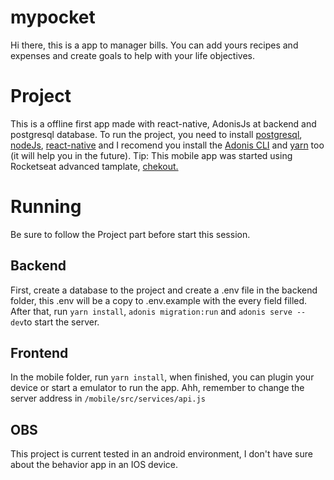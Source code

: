 
# mypocket
Hi there, this is a app to manager bills.
You can add yours recipes and expenses and create goals to help with your life objectives.

# Project
This is a offline first app made with react-native, AdonisJs at backend and postgresql database. To run the project, you need to install [postgresql](https://www.postgresql.org/), [nodeJs](https://nodejs.org/en/), [react-native](https://reactnative.dev/) and I recomend you install the [Adonis CLI](https://adonisjs.com/docs/4.1/installation) and [yarn](https://classic.yarnpkg.com/pt-BR/docs/install/) too (it will help you in the future). 
Tip: This mobile app was started using Rocketseat advanced tamplate, [chekout.](https://github.com/Rocketseat/react-native-template-rocketseat-advanced)

# Running
Be sure to follow the Project part before start this session.

## Backend
First, create a database to the project and create a .env file in the backend folder, this .env will be a copy to .env.example with the every field filled. After that, run `yarn install`, `adonis migration:run` and `adonis serve --dev`to start the server.

## Frontend
In the mobile folder, run `yarn install`, when finished, you can plugin your device or start a emulator to run the app. Ahh, remember to change the server address in `/mobile/src/services/api.js`

## OBS
This project is current tested in an android environment, I don't have sure about the behavior app in an IOS device.
